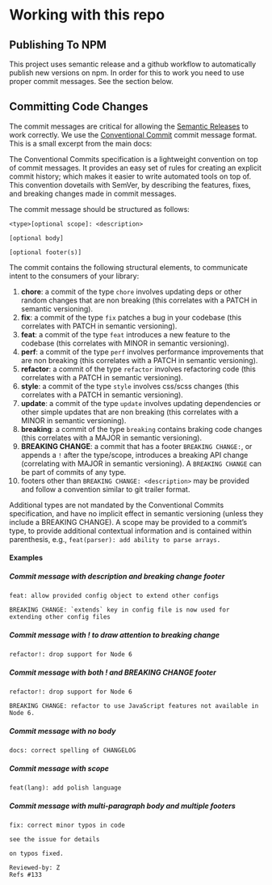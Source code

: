 # Working with this repo

## Publishing To NPM

This project uses semantic release and a github workflow to automatically publish new versions on npm. In order for this to work you need to use proper commit messages. See the section below.

## Committing Code Changes

The commit messages are critical for allowing the [Semantic Releases](https://semantic-release.gitbook.io/) to work correctly. We use the [Conventional Commit](https://www.conventionalcommits.org/en/v1.0.0/) commit message format. This is a small excerpt from the main docs:

The Conventional Commits specification is a lightweight convention on top of commit messages. It provides an easy set of rules for creating an explicit commit history; which makes it easier to write automated tools on top of. This convention dovetails with SemVer, by describing the features, fixes, and breaking changes made in commit messages.

The commit message should be structured as follows:

```
<type>[optional scope]: <description>

[optional body]

[optional footer(s)]
```

The commit contains the following structural elements, to communicate intent to the consumers of your library:

1. **chore**: a commit of the type `chore` involves updating deps or other random changes that are non breaking (this correlates with a PATCH in semantic versioning).
1. **fix**: a commit of the type `fix` patches a bug in your codebase (this correlates with PATCH in semantic versioning).
1. **feat**: a commit of the type `feat` introduces a new feature to the codebase (this correlates with MINOR in semantic versioning).
1. **perf**: a commit of the type `perf` involves performance improvements that are non breaking (this correlates with a PATCH in semantic versioning).
1. **refactor**: a commit of the type `refactor` involves refactoring code (this correlates with a PATCH in semantic versioning).
1. **style**: a commit of the type `style` involves css/scss changes (this correlates with a PATCH in semantic versioning).
1. **update**: a commit of the type `update` involves updating dependencies or other simple updates that are non breaking (this correlates with a MINOR in semantic versioning).
1. **breaking**: a commit of the type `breaking` contains braking code changes (this correlates with a MAJOR in semantic versioning).
1. **BREAKING CHANGE**: a commit that has a footer `BREAKING CHANGE:`, or appends a `!` after the type/scope, introduces a breaking API change (correlating with MAJOR in semantic versioning). A `BREAKING CHANGE` can be part of commits of any type.
1. footers other than `BREAKING CHANGE: <description>` may be provided and follow a convention similar to git trailer format.

Additional types are not mandated by the Conventional Commits specification, and have no implicit effect in semantic versioning (unless they include a BREAKING CHANGE). A scope may be provided to a commit’s type, to provide additional contextual information and is contained within parenthesis, e.g., `feat(parser): add ability to parse arrays.`

#### Examples

##### Commit message with description and breaking change footer

```
feat: allow provided config object to extend other configs

BREAKING CHANGE: `extends` key in config file is now used for extending other config files
```

##### Commit message with ! to draw attention to breaking change

```
refactor!: drop support for Node 6
```

##### Commit message with both ! and BREAKING CHANGE footer

```
refactor!: drop support for Node 6

BREAKING CHANGE: refactor to use JavaScript features not available in Node 6.
```

##### Commit message with no body

```
docs: correct spelling of CHANGELOG
```

##### Commit message with scope

```
feat(lang): add polish language
```

##### Commit message with multi-paragraph body and multiple footers

```
fix: correct minor typos in code

see the issue for details

on typos fixed.

Reviewed-by: Z
Refs #133
```
